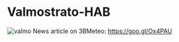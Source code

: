 # Valmostrato-HAB
![valmo](https://user-images.githubusercontent.com/16907319/65466773-19a54900-de60-11e9-83b8-36a85bb84657.png)
News article on 3BMeteo: https://goo.gl/Ox4PAU
